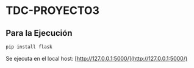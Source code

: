 # TDC-PROYECTO3

## Para la Ejecución
```bash
pip install flask
```
Se ejecuta en el local host: [http://127.0.0.1:5000/](http://127.0.0.1:5000/)